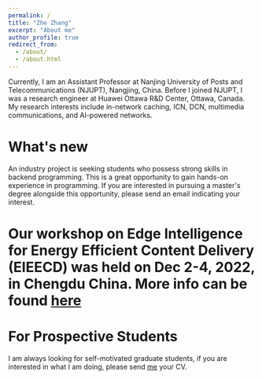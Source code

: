 ```yaml
---
permalink: /
title: "Zhe Zhang"
excerpt: "About me"
author_profile: true
redirect_from: 
  - /about/
  - /about.html
---
```



Currently, I am an Assistant Professor at Nanjing University of Posts and Telecommunications (NJUPT), Nangjing, China. Before I joined NJUPT, I was a research engineer at Huawei Ottawa R&D Center, Ottawa, Canada. My research interests include in-network caching, ICN, DCN, multimedia communications, and AI-powered networks.


What's new
======
An industry project is seeking students who possess strong skills in backend programming. This is a great opportunity to gain hands-on experience in programming. If you are interested in pursuing a master's degree alongside this opportunity, please send an email indicating your interest.
# Our workshop on Edge Intelligence for Energy Efficient Content Delivery (EIEECD) was held on Dec 2-4, 2022, in Chengdu China. More info can be found [here](http://2022.gpc-conf.org/workshops.html)

For Prospective Students
======
I am always looking for self-motivated graduate students, if you are interested in what I am doing, please send [me](zhezhang@njupt.edu.cn) your CV.

